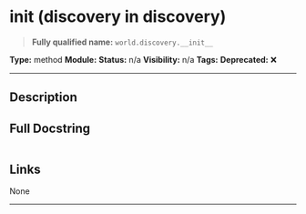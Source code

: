 # __init__ (discovery in discovery)
> **Fully qualified name:** `world.discovery.__init__`

**Type:** method
**Module:** 
**Status:** n/a
**Visibility:** n/a
**Tags:** 
**Deprecated:** ❌

---

## Description


## Full Docstring
```

```

## Links
None

---
